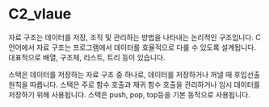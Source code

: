 # C2_vlaue


자료 구조는 데이터를 저장, 조직 및 관리하는 방법을 나타내는 논리적인 구조입니다. C언어에서 자료 구조는 프로그램에서 데이터를 효율적으로 다룰 수 있도록 설계됩니다. 대표적으로 배열, 구조체, 리스트, 트리 등이 있습니다.

스택은 데이터를 저장하는 자료 구조 중 하나로, 데이터를 저장하거나 꺼낼 때 후입선출 원칙을 따릅니다. 스택은 주로 함수 호출과 재귀 함수 호출을 관리하거나 임시 데이터를 저장하기 위해 사용됩니다. 스택은 push, pop, top등을 기본 동작으로 사용됩니다.
